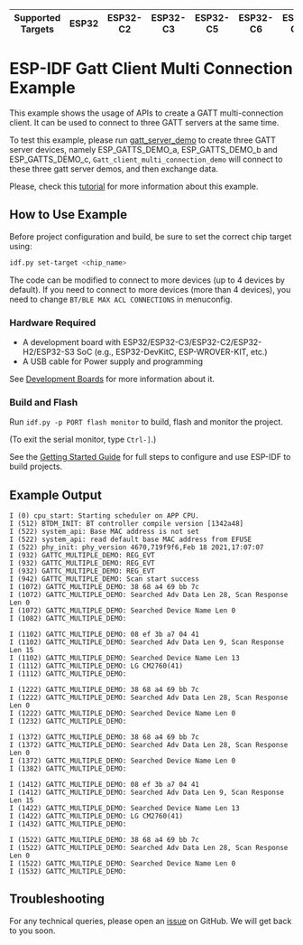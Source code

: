| Supported Targets | ESP32 | ESP32-C2 | ESP32-C3 | ESP32-C5 | ESP32-C6 | ESP32-C61 | ESP32-H2 | ESP32-S3 |
| ----------------- | ----- | -------- | -------- | -------- | -------- | --------- | -------- | -------- |

# ESP-IDF Gatt Client Multi Connection Example

This example shows the usage of APIs to create a GATT multi-connection client. It can be used to connect to three GATT servers at the same time.

To test this example, please run [gatt_server_demo](../gatt_server) to create three GATT server devices, namely ESP_GATTS_DEMO_a, ESP_GATTS_DEMO_b and ESP_GATTS_DEMO_c, `Gatt_client_multi_connection_demo` will connect to these three gatt server demos, and then exchange data.

Please, check this [tutorial](tutorial/Gatt_Client_Multi_Connection_Example_Walkthrough.md) for more information about this example.

## How to Use Example

Before project configuration and build, be sure to set the correct chip target using:

```bash
idf.py set-target <chip_name>
```

The code can be modified to connect to more devices (up to 4 devices by default). If you need to connect to more devices (more than 4 devices), you need to change `BT/BLE MAX ACL CONNECTIONS` in menuconfig.

### Hardware Required

* A development board with ESP32/ESP32-C3/ESP32-C2/ESP32-H2/ESP32-S3 SoC (e.g., ESP32-DevKitC, ESP-WROVER-KIT, etc.)
* A USB cable for Power supply and programming

See [Development Boards](https://www.espressif.com/en/products/devkits) for more information about it.

### Build and Flash

Run `idf.py -p PORT flash monitor` to build, flash and monitor the project.

(To exit the serial monitor, type ``Ctrl-]``.)

See the [Getting Started Guide](https://idf.espressif.com/) for full steps to configure and use ESP-IDF to build projects.

## Example Output

```
I (0) cpu_start: Starting scheduler on APP CPU.
I (512) BTDM_INIT: BT controller compile version [1342a48]
I (522) system_api: Base MAC address is not set
I (522) system_api: read default base MAC address from EFUSE
I (522) phy_init: phy_version 4670,719f9f6,Feb 18 2021,17:07:07
I (932) GATTC_MULTIPLE_DEMO: REG_EVT
I (932) GATTC_MULTIPLE_DEMO: REG_EVT
I (932) GATTC_MULTIPLE_DEMO: REG_EVT
I (942) GATTC_MULTIPLE_DEMO: Scan start success
I (1072) GATTC_MULTIPLE_DEMO: 38 68 a4 69 bb 7c
I (1072) GATTC_MULTIPLE_DEMO: Searched Adv Data Len 28, Scan Response Len 0
I (1072) GATTC_MULTIPLE_DEMO: Searched Device Name Len 0
I (1082) GATTC_MULTIPLE_DEMO:

I (1102) GATTC_MULTIPLE_DEMO: 08 ef 3b a7 04 41
I (1102) GATTC_MULTIPLE_DEMO: Searched Adv Data Len 9, Scan Response Len 15
I (1102) GATTC_MULTIPLE_DEMO: Searched Device Name Len 13
I (1112) GATTC_MULTIPLE_DEMO: LG CM2760(41)
I (1112) GATTC_MULTIPLE_DEMO:

I (1222) GATTC_MULTIPLE_DEMO: 38 68 a4 69 bb 7c
I (1222) GATTC_MULTIPLE_DEMO: Searched Adv Data Len 28, Scan Response Len 0
I (1222) GATTC_MULTIPLE_DEMO: Searched Device Name Len 0
I (1232) GATTC_MULTIPLE_DEMO:

I (1372) GATTC_MULTIPLE_DEMO: 38 68 a4 69 bb 7c
I (1372) GATTC_MULTIPLE_DEMO: Searched Adv Data Len 28, Scan Response Len 0
I (1372) GATTC_MULTIPLE_DEMO: Searched Device Name Len 0
I (1382) GATTC_MULTIPLE_DEMO:

I (1412) GATTC_MULTIPLE_DEMO: 08 ef 3b a7 04 41
I (1412) GATTC_MULTIPLE_DEMO: Searched Adv Data Len 9, Scan Response Len 15
I (1422) GATTC_MULTIPLE_DEMO: Searched Device Name Len 13
I (1422) GATTC_MULTIPLE_DEMO: LG CM2760(41)
I (1432) GATTC_MULTIPLE_DEMO:

I (1522) GATTC_MULTIPLE_DEMO: 38 68 a4 69 bb 7c
I (1522) GATTC_MULTIPLE_DEMO: Searched Adv Data Len 28, Scan Response Len 0
I (1522) GATTC_MULTIPLE_DEMO: Searched Device Name Len 0
I (1532) GATTC_MULTIPLE_DEMO:
```

## Troubleshooting

For any technical queries, please open an [issue](https://github.com/espressif/esp-idf/issues) on GitHub. We will get back to you soon.
